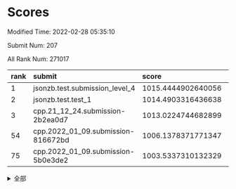 # Scores

Modified Time: 2022-02-28 05:35:10

Submit Num: 207

All Rank Num: 271017

| rank |               submit               |       score        |       sigma        | pk_num |
| :--- | :--------------------------------- | :----------------- | :----------------- | :----- |
| 1    | jsonzb.test.submission_level_4     | 1015.4444902640056 | 0.8248205926217139 | 5238   |
| 2    | jsonzb.test.test_1                 | 1014.4903316436638 | 0.8542799339837363 | 5237   |
| 3    | cpp.21_12_24.submission-2b2ea0d7   | 1013.0224744682899 | 0.795193674971382  | 5242   |
| 54   | cpp.2022_01_09.submission-816672bd | 1006.1378371771347 | 0.7188667347170163 | 5240   |
| 75   | cpp.2022_01_09.submission-5b0e3de2 | 1003.5337310132329 | 0.7132963030025758 | 5238   |


<details>
<summary>全部</summary>

| rank |                 submit                 |       score        |       sigma        | pk_num |
| :--- | :------------------------------------- | :----------------- | :----------------- | :----- |
| 1    | jsonzb.test.submission_level_4         | 1015.4444902640056 | 0.8248205926217139 | 5238   |
| 2    | jsonzb.test.test_1                     | 1014.4903316436638 | 0.8542799339837363 | 5237   |
| 3    | cpp.21_12_24.submission-2b2ea0d7       | 1013.0224744682899 | 0.795193674971382  | 5242   |
| 4    | gobigger.level_3.submission_level_3_3  | 1011.6786055213021 | 0.7872760147188109 | 5233   |
| 5    | gobigger.level_3.submission_level_3_5  | 1011.4413437842826 | 0.7678942308882134 | 5240   |
| 6    | gobigger.level_3.submission_level_3_15 | 1011.3866872040551 | 0.7505301288160706 | 5237   |
| 7    | gobigger.level_3.submission_level_3_42 | 1011.2694924998442 | 0.7678118683664847 | 5237   |
| 8    | gobigger.level_3.submission_level_3_0  | 1010.9526274808871 | 0.7735638490389148 | 5235   |
| 9    | gobigger.level_3.submission_level_3_36 | 1010.9399375469037 | 0.7720016647459433 | 5233   |
| 10   | gobigger.level_3.submission_level_3_6  | 1010.7921341673912 | 0.7574537916355676 | 5234   |
| 11   | gobigger.level_3.submission_level_3_27 | 1010.671218961119  | 0.7576853049221363 | 5237   |
| 12   | gobigger.level_3.submission_level_3_19 | 1010.6180714468051 | 0.7604110644322929 | 5240   |
| 13   | gobigger.level_3.submission_level_3_10 | 1010.5957042746049 | 0.7506021026696521 | 5236   |
| 14   | gobigger.level_3.submission_level_3_30 | 1010.5939821227893 | 0.750960125664363  | 5243   |
| 15   | gobigger.level_3.submission_level_3_41 | 1010.5690638193184 | 0.7633847108256951 | 5234   |
| 16   | gobigger.level_3.submission_level_3_48 | 1010.5616652769934 | 0.749230016709499  | 5233   |
| 17   | gobigger.level_3.submission_level_3_22 | 1010.5612561387328 | 0.7694448549225286 | 5240   |
| 18   | gobigger.level_3.submission_level_3_29 | 1010.5270000003579 | 0.7567475060739105 | 5232   |
| 19   | gobigger.level_3.submission_level_3_34 | 1010.5134363545237 | 0.7512901994341628 | 5238   |
| 20   | gobigger.level_3.submission_level_3_31 | 1010.484128440936  | 0.8204569227808531 | 5239   |
| 21   | gobigger.level_3.submission_level_3_38 | 1010.3173265059775 | 0.7540656553649197 | 5241   |
| 22   | gobigger.level_3.submission_level_3_37 | 1010.2967223655379 | 0.7675251454059526 | 5239   |
| 23   | gobigger.level_3.submission_level_3_25 | 1010.2661379864091 | 0.7631572486867118 | 5236   |
| 24   | gobigger.level_3.submission_level_3_24 | 1010.2215955834331 | 0.7707695649863067 | 5239   |
| 25   | gobigger.level_3.submission_level_3_18 | 1010.1831543416567 | 0.7769854845477556 | 5239   |
| 26   | gobigger.level_3.submission_level_3_14 | 1010.1801891820431 | 0.7506871075249083 | 5241   |
| 27   | gobigger.level_3.submission_level_3_28 | 1010.1545987969203 | 0.7751136909267093 | 5238   |
| 28   | gobigger.level_3.submission_level_3_33 | 1010.1384937047128 | 0.7815501634501089 | 5238   |
| 29   | gobigger.level_3.submission_level_3_1  | 1010.0905628608923 | 0.764532414432142  | 5241   |
| 30   | gobigger.level_3.submission_level_3_47 | 1009.997219965023  | 0.7701757432223049 | 5236   |
| 31   | gobigger.level_3.submission_level_3_8  | 1009.9260037386067 | 0.7445348329108534 | 5244   |
| 32   | gobigger.level_3.submission_level_3_39 | 1009.9070306510431 | 0.7659373826839415 | 5245   |
| 33   | gobigger.level_3.submission_level_3_49 | 1009.7661564317045 | 0.7328324696779163 | 5240   |
| 34   | gobigger.level_3.submission_level_3_21 | 1009.6549452801921 | 0.7589470517931283 | 5232   |
| 35   | gobigger.level_3.submission_level_3_12 | 1009.624498201862  | 0.7506746776496696 | 5232   |
| 36   | gobigger.level_3.submission_level_3_26 | 1009.6213890228531 | 0.7482694143608954 | 5234   |
| 37   | gobigger.level_3.submission_level_3_40 | 1009.6201397565933 | 0.7528037622159477 | 5234   |
| 38   | gobigger.level_3.submission_level_3_17 | 1009.5948730224351 | 0.7478791564467988 | 5238   |
| 39   | gobigger.level_3.submission_level_3_44 | 1009.5124328446465 | 0.7636326271162304 | 5240   |
| 40   | gobigger.level_3.submission_level_3_35 | 1009.4997652394604 | 0.7666832078734025 | 5236   |
| 41   | gobigger.level_3.submission_level_3_45 | 1009.4860148029902 | 0.7480275725627195 | 5236   |
| 42   | gobigger.level_3.submission_level_3_13 | 1009.3985777098734 | 0.7635443688240131 | 5236   |
| 43   | gobigger.level_3.submission_level_3_20 | 1009.3307938234674 | 0.7423337003062822 | 5240   |
| 44   | gobigger.level_3.submission_level_3_23 | 1009.3224458996636 | 0.734222393972999  | 5234   |
| 45   | gobigger.level_3.submission_level_3_16 | 1009.2980115913467 | 0.7674726356531459 | 5239   |
| 46   | gobigger.level_3.submission_level_3_9  | 1009.2851001634061 | 0.7480574558003047 | 5236   |
| 47   | gobigger.level_3.submission_level_3_4  | 1009.2385396682126 | 0.7398675842286021 | 5238   |
| 48   | gobigger.level_3.submission_level_3_46 | 1009.1194900504097 | 0.7423066054037317 | 5238   |
| 49   | gobigger.level_3.submission_level_3_2  | 1009.1108349443596 | 0.7665444954472788 | 5238   |
| 50   | gobigger.level_3.submission_level_3_43 | 1008.7769580083018 | 0.7443587242800812 | 5238   |
| 51   | gobigger.level_3.submission_level_3_32 | 1008.5671794232429 | 0.7690974612056111 | 5240   |
| 52   | gobigger.level_3.submission_level_3_11 | 1008.5244211330267 | 0.7337174558153442 | 5238   |
| 53   | gobigger.level_3.submission_level_3_7  | 1008.1953840015376 | 0.7433670919249747 | 5236   |
| 54   | cpp.2022_01_09.submission-816672bd     | 1006.1378371771347 | 0.7188667347170163 | 5240   |
| 55   | gobigger.level_1.submission_level_1_45 | 1005.2126703322402 | 0.7272327757273264 | 5236   |
| 56   | gobigger.level_1.submission_level_1_17 | 1005.023684426357  | 0.7166729558229868 | 5233   |
| 57   | gobigger.level_1.submission_level_1_43 | 1004.9010324727175 | 0.724795313908976  | 5238   |
| 58   | gobigger.level_1.submission_level_1_32 | 1004.5850605428377 | 0.7248833467204508 | 5231   |
| 59   | gobigger.level_1.submission_level_1_11 | 1004.4714337055838 | 0.7148242099979281 | 5236   |
| 60   | gobigger.level_1.submission_level_1_24 | 1004.4313186272979 | 0.7079474163737975 | 5236   |
| 61   | gobigger.level_1.submission_level_1_0  | 1004.2637671050003 | 0.7181103012136565 | 5237   |
| 62   | gobigger.level_1.submission_level_1_19 | 1004.1432249070515 | 0.7282251540551582 | 5233   |
| 63   | gobigger.level_1.submission_level_1_39 | 1004.1385592207843 | 0.7117109311738188 | 5237   |
| 64   | gobigger.level_1.submission_level_1_42 | 1004.0900062783404 | 0.7227224389734198 | 5232   |
| 65   | gobigger.level_1.submission_level_1_49 | 1003.9095425060799 | 0.7157920847433343 | 5238   |
| 66   | gobigger.level_1.submission_level_1_14 | 1003.8939519720453 | 0.7341281157360384 | 5240   |
| 67   | gobigger.level_1.submission_level_1_48 | 1003.7516633914806 | 0.71641527180168   | 5231   |
| 68   | gobigger.level_1.submission_level_1_41 | 1003.7383115074558 | 0.7149814637155466 | 5236   |
| 69   | gobigger.level_1.submission_level_1_27 | 1003.7275820396366 | 0.7146065274103277 | 5239   |
| 70   | gobigger.level_1.submission_level_1_31 | 1003.7009576087022 | 0.7262204991728447 | 5236   |
| 71   | gobigger.level_1.submission_level_1_16 | 1003.6866804566766 | 0.7225808646620383 | 5239   |
| 72   | gobigger.level_1.submission_level_1_26 | 1003.6369906489541 | 0.7115470354281012 | 5240   |
| 73   | gobigger.level_1.submission_level_1_40 | 1003.6320666660915 | 0.7344051699079222 | 5231   |
| 74   | gobigger.level_1.submission_level_1_47 | 1003.6141218500651 | 0.7094775388783778 | 5240   |
| 75   | cpp.2022_01_09.submission-5b0e3de2     | 1003.5337310132329 | 0.7132963030025758 | 5238   |
| 76   | gobigger.level_1.submission_level_1_18 | 1003.5260641690942 | 0.7255052878574909 | 5238   |
| 77   | gobigger.level_1.submission_level_1_3  | 1003.5218768108836 | 0.7142916037930866 | 5241   |
| 78   | gobigger.level_1.submission_level_1_8  | 1003.4897304257922 | 0.7257985700277242 | 5235   |
| 79   | gobigger.level_1.submission_level_1_30 | 1003.4088293253561 | 0.7240477543172095 | 5232   |
| 80   | gobigger.level_1.submission_level_1_12 | 1003.394639940361  | 0.7135162567244298 | 5235   |
| 81   | gobigger.level_1.submission_level_1_9  | 1003.3931876817288 | 0.7230970301724795 | 5242   |
| 82   | gobigger.level_1.submission_level_1_46 | 1003.365723450105  | 0.7218796637474392 | 5243   |
| 83   | gobigger.level_1.submission_level_1_7  | 1003.3528776115983 | 0.7121781263752851 | 5235   |
| 84   | gobigger.level_1.submission_level_1_35 | 1003.2727560354384 | 0.7281198145186606 | 5237   |
| 85   | gobigger.level_1.submission_level_1_37 | 1003.1536752235077 | 0.7263495067985613 | 5243   |
| 86   | gobigger.level_1.submission_level_1_25 | 1003.1256097552401 | 0.7120919303406021 | 5232   |
| 87   | gobigger.level_1.submission_level_1_29 | 1003.1163172163774 | 0.718244935665961  | 5239   |
| 88   | gobigger.level_1.submission_level_1_28 | 1003.0727189759513 | 0.720533877180184  | 5240   |
| 89   | gobigger.level_1.submission_level_1_33 | 1003.0712054819887 | 0.7140167080929799 | 5242   |
| 90   | gobigger.level_1.submission_level_1_5  | 1003.0687115449109 | 0.70625474400586   | 5237   |
| 91   | gobigger.level_1.submission_level_1_13 | 1003.0377191237393 | 0.7182617759355641 | 5240   |
| 92   | gobigger.level_1.submission_level_1_10 | 1003.0022692684515 | 0.7282207391627632 | 5240   |
| 93   | gobigger.level_1.submission_level_1_15 | 1002.9925773032346 | 0.7193000300733218 | 5237   |
| 94   | gobigger.level_1.submission_level_1_2  | 1002.968123810897  | 0.7166517974167472 | 5237   |
| 95   | gobigger.level_1.submission_level_1_36 | 1002.8620469837537 | 0.7113408653814272 | 5234   |
| 96   | gobigger.level_1.submission_level_1_38 | 1002.6880401063052 | 0.7195866431095419 | 5239   |
| 97   | gobigger.level_1.submission_level_1_44 | 1002.5713130216708 | 0.7167295693839364 | 5239   |
| 98   | gobigger.level_1.submission_level_1_34 | 1002.5561005388907 | 0.7160162895740947 | 5242   |
| 99   | gobigger.level_1.submission_level_1_22 | 1002.3959701082225 | 0.7191589532536186 | 5238   |
| 100  | gobigger.level_1.submission_level_1_1  | 1002.3311134356427 | 0.7174784541421724 | 5238   |
| 101  | gobigger.level_1.submission_level_1_6  | 1002.2844432626132 | 0.7134278810370537 | 5232   |
| 102  | gobigger.level_1.submission_level_1_20 | 1002.2174964723512 | 0.7214467394289444 | 5233   |
| 103  | gobigger.level_1.submission_level_1_21 | 1002.1231111787898 | 0.7151631330293013 | 5237   |
| 104  | gobigger.level_1.submission_level_1_4  | 1002.1034600977695 | 0.7255573432415433 | 5236   |
| 105  | gobigger.level_1.submission_level_1_23 | 1001.4575957559861 | 0.7091150636546336 | 5242   |
| 106  | gobigger.random.submission_random_18   | 997.5045778036576  | 0.7189431963118738 | 5229   |
| 107  | gobigger.random.submission_random_12   | 997.0368730431794  | 0.7151455996015698 | 5239   |
| 108  | gobigger.random.submission_random_10   | 996.8634116892847  | 0.7103488470474892 | 5239   |
| 109  | gobigger.random.submission_random_23   | 996.7882862327939  | 0.7024823885563031 | 5237   |
| 110  | gobigger.random.submission_random_20   | 996.7224222666937  | 0.7053228562775614 | 5237   |
| 111  | gobigger.random.submission_random_42   | 996.6830491960745  | 0.7004734615804125 | 5236   |
| 112  | gobigger.random.submission_random_39   | 996.51955416819    | 0.7016484839766619 | 5235   |
| 113  | gobigger.random.submission_random_5    | 996.449944941058   | 0.7151801470314825 | 5235   |
| 114  | gobigger.random.submission_random_48   | 996.4343626431357  | 0.7048960220222795 | 5242   |
| 115  | gobigger.random.submission_random_1    | 996.4055866747427  | 0.707081062836985  | 5238   |
| 116  | gobigger.random.submission_random_33   | 996.3486574820827  | 0.7064729364907609 | 5237   |
| 117  | gobigger.random.submission_random_25   | 996.3400978362052  | 0.7199364329795361 | 5239   |
| 118  | gobigger.random.submission_random_45   | 996.3125073686842  | 0.7186070987199763 | 5235   |
| 119  | gobigger.random.submission_random_35   | 996.3106288052456  | 0.7043965206564872 | 5241   |
| 120  | gobigger.random.submission_random_49   | 996.2953815787273  | 0.709837556522419  | 5237   |
| 121  | gobigger.random.submission_random_34   | 996.2874811132903  | 0.7153792013722354 | 5238   |
| 122  | gobigger.random.submission_random_24   | 996.2794575475317  | 0.7087792537516713 | 5242   |
| 123  | gobigger.random.submission_random_9    | 996.2003257225603  | 0.7197813498405733 | 5240   |
| 124  | gobigger.random.submission_random_21   | 996.1791691803029  | 0.7072375276307354 | 5238   |
| 125  | gobigger.random.submission_random_27   | 996.1738982866481  | 0.7010096894944436 | 5231   |
| 126  | gobigger.random.submission_random_43   | 996.1554260195193  | 0.7059401195991987 | 5240   |
| 127  | gobigger.random.submission_random_37   | 996.1440779663141  | 0.7126711302480764 | 5234   |
| 128  | gobigger.random.submission_random_17   | 996.1177028559865  | 0.7242875736741066 | 5240   |
| 129  | gobigger.random.submission_random_26   | 995.9182210544624  | 0.7107059098752874 | 5230   |
| 130  | gobigger.random.submission_random_19   | 995.8906251627395  | 0.7128042417053498 | 5239   |
| 131  | gobigger.random.submission_random_3    | 995.835942359981   | 0.710514448120006  | 5239   |
| 132  | gobigger.random.submission_random_15   | 995.8067112223697  | 0.7130928424701325 | 5229   |
| 133  | gobigger.random.submission_random_6    | 995.7490221379705  | 0.6986678005612412 | 5235   |
| 134  | gobigger.random.submission_random_13   | 995.7469903545593  | 0.7175577029550763 | 5241   |
| 135  | gobigger.random.submission_random_2    | 995.7451764309095  | 0.7063422020363042 | 5239   |
| 136  | gobigger.random.submission_random_28   | 995.7183630861045  | 0.6951825889014712 | 5240   |
| 137  | gobigger.random.submission_random_4    | 995.7143882336032  | 0.7268004938561577 | 5241   |
| 138  | gobigger.random.submission_random_38   | 995.6625800071159  | 0.7217269465379764 | 5233   |
| 139  | gobigger.random.submission_random_32   | 995.6547828074725  | 0.708073520781807  | 5235   |
| 140  | gobigger.random.submission_random_40   | 995.6267078883164  | 0.7296912996551804 | 5241   |
| 141  | gobigger.random.submission_random_36   | 995.5622280216097  | 0.6991346500905549 | 5232   |
| 142  | gobigger.random.submission_random_47   | 995.5431421365129  | 0.7158619883078866 | 5238   |
| 143  | gobigger.random.submission_random_0    | 995.4869274809347  | 0.7067197431966542 | 5231   |
| 144  | gobigger.random.submission_random_30   | 995.4246645771352  | 0.7143038144345163 | 5240   |
| 145  | gobigger.random.submission_random_29   | 995.3959706528346  | 0.7130163318002205 | 5239   |
| 146  | gobigger.random.submission_random_14   | 995.3248307052157  | 0.7114576813935946 | 5239   |
| 147  | gobigger.random.submission_random_41   | 995.1519950394525  | 0.7081829918599676 | 5235   |
| 148  | gobigger.random.submission_random_46   | 995.0910743577192  | 0.6911361551802524 | 5237   |
| 149  | gobigger.random.submission_random_22   | 995.0062224894003  | 0.7307182802581876 | 5234   |
| 150  | gobigger.random.submission_random_8    | 994.9540755465877  | 0.7111790221914186 | 5235   |
| 151  | gobigger.random.submission_random_44   | 994.9112841795128  | 0.7217766655986038 | 5235   |
| 152  | gobigger.random.submission_random_16   | 994.8844563825827  | 0.7143560369257043 | 5239   |
| 153  | gobigger.random.submission_random_11   | 994.623174158292   | 0.7048698593991626 | 5232   |
| 154  | gobigger.random.submission_random_31   | 994.5505303050164  | 0.721881172293614  | 5241   |
| 155  | gobigger.random.submission_random_7    | 994.479259853333   | 0.7057646791071631 | 5237   |
| 156  | gobigger.level_2.submission_level_2_48 | 994.0637885241     | 0.7277835276522692 | 5237   |
| 157  | gobigger.level_2.submission_level_2_43 | 993.9941944336967  | 0.7272592038358309 | 5238   |
| 158  | gobigger.level_2.submission_level_2_37 | 993.7046535326899  | 0.7243581760508605 | 5242   |
| 159  | gobigger.level_2.submission_level_2_24 | 993.5144827619749  | 0.7466050786644457 | 5236   |
| 160  | gobigger.level_2.submission_level_2_33 | 993.088112927612   | 0.7366752077526432 | 5231   |
| 161  | gobigger.level_2.submission_level_2_21 | 993.0711628703757  | 0.7351719847812302 | 5236   |
| 162  | gobigger.level_2.submission_level_2_25 | 993.0016111638555  | 0.7316410945752412 | 5232   |
| 163  | gobigger.level_2.submission_level_2_27 | 992.9932446547019  | 0.7320522293150408 | 5241   |
| 164  | gobigger.level_2.submission_level_2_30 | 992.9674658270034  | 0.7532036438005235 | 5236   |
| 165  | gobigger.level_2.submission_level_2_23 | 992.9394072732371  | 0.7340532988995577 | 5235   |
| 166  | gobigger.level_2.submission_level_2_11 | 992.8729982677703  | 0.7450639889343748 | 5237   |
| 167  | gobigger.level_2.submission_level_2_44 | 992.7409705593193  | 0.7579091002766282 | 5239   |
| 168  | gobigger.level_2.submission_level_2_35 | 992.6636088025309  | 0.7490934325533816 | 5240   |
| 169  | gobigger.level_2.submission_level_2_13 | 992.5903458471098  | 0.7433755081940459 | 5238   |
| 170  | gobigger.level_2.submission_level_2_14 | 992.4855033921286  | 0.7404148845637365 | 5233   |
| 171  | gobigger.level_2.submission_level_2_31 | 992.4533476183866  | 0.7431360457164372 | 5238   |
| 172  | gobigger.level_2.submission_level_2_19 | 992.3825085923676  | 0.7369918529583644 | 5241   |
| 173  | gobigger.level_2.submission_level_2_39 | 992.3642614794946  | 0.7455553847219282 | 5235   |
| 174  | gobigger.level_2.submission_level_2_34 | 992.3180327224841  | 0.7486656797722702 | 5242   |
| 175  | gobigger.level_2.submission_level_2_38 | 992.2280721485931  | 0.7322330125886903 | 5238   |
| 176  | gobigger.level_2.submission_level_2_40 | 992.1787046698455  | 0.7399575512962162 | 5238   |
| 177  | gobigger.level_2.submission_level_2_36 | 992.0239878102354  | 0.7472764456411345 | 5234   |
| 178  | gobigger.level_2.submission_level_2_2  | 992.0016225143493  | 0.7548775419845302 | 5235   |
| 179  | gobigger.level_2.submission_level_2_42 | 992.0014697849426  | 0.7454893215034133 | 5237   |
| 180  | gobigger.level_2.submission_level_2_12 | 991.979459411198   | 0.749242087446247  | 5244   |
| 181  | gobigger.level_2.submission_level_2_5  | 991.9047376626463  | 0.7454439618822961 | 5235   |
| 182  | gobigger.level_2.submission_level_2_4  | 991.8512658606453  | 0.7523120497968808 | 5233   |
| 183  | gobigger.level_2.submission_level_2_26 | 991.7770315154888  | 0.7553372707108646 | 5234   |
| 184  | gobigger.level_2.submission_level_2_0  | 991.5826883191453  | 0.760690680400717  | 5240   |
| 185  | gobigger.level_2.submission_level_2_29 | 991.5728012376608  | 0.7416575124097977 | 5243   |
| 186  | gobigger.level_2.submission_level_2_18 | 991.5582410799936  | 0.7452532773154888 | 5234   |
| 187  | gobigger.level_2.submission_level_2_8  | 991.5457938790931  | 0.7621752251051243 | 5232   |
| 188  | gobigger.level_2.submission_level_2_15 | 991.5091105459417  | 0.7537911467505484 | 5239   |
| 189  | gobigger.level_2.submission_level_2_17 | 991.4840309263326  | 0.7543293117655899 | 5240   |
| 190  | gobigger.level_2.submission_level_2_22 | 991.4641349366458  | 0.7618343390810971 | 5237   |
| 191  | gobigger.level_2.submission_level_2_6  | 991.3881761555426  | 0.7498968702843865 | 5242   |
| 192  | gobigger.level_2.submission_level_2_45 | 991.3666230116517  | 0.7560571265573948 | 5234   |
| 193  | gobigger.level_2.submission_level_2_49 | 991.3578796970676  | 0.759310783231837  | 5231   |
| 194  | gobigger.level_2.submission_level_2_46 | 991.3510635922252  | 0.7573275884816159 | 5237   |
| 195  | gobigger.level_2.submission_level_2_32 | 991.2683126915712  | 0.7480558629202279 | 5234   |
| 196  | gobigger.level_2.submission_level_2_41 | 991.2447585469524  | 0.752588981969467  | 5235   |
| 197  | gobigger.level_2.submission_level_2_20 | 991.1145842132648  | 0.7439247792542947 | 5239   |
| 198  | gobigger.level_2.submission_level_2_7  | 991.0573069617691  | 0.7417868340461439 | 5239   |
| 199  | gobigger.level_2.submission_level_2_28 | 990.8905336843997  | 0.769840074893603  | 5235   |
| 200  | gobigger.level_2.submission_level_2_16 | 990.6141197165729  | 0.7623345885181565 | 5239   |
| 201  | gobigger.level_2.submission_level_2_3  | 990.5925762601847  | 0.7736190564710048 | 5237   |
| 202  | gobigger.level_2.submission_level_2_10 | 990.52247800595    | 0.779278193311088  | 5233   |
| 203  | gobigger.level_2.submission_level_2_1  | 990.4176396377975  | 0.7747848702722201 | 5230   |
| 204  | gobigger.level_2.submission_level_2_47 | 990.1482229207664  | 0.7682675125268619 | 5235   |
| 205  | gobigger.level_2.submission_level_2_9  | 989.8589888769676  | 0.7751892535527145 | 5239   |
| 206  | gobigger.none.submission_none_0        | 976.9183676748607  | 1.3369001287818503 | 5236   |
| 207  | gobigger.none.submission_none_1        | 974.8686639700209  | 1.5576495480266526 | 5231   |

</details>